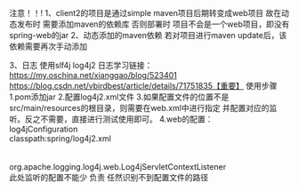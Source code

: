 注意！！!
1、client2的项目是通过simple maven项目后期转变成web项目  故在动态发布时 需要添加maven的依赖库 否则部署时 项目不会是一个web项目，即没有spring-web的jar
2、动态添加的maven依赖 若对项目进行maven update后，该依赖需要再次手动添加

3、日志
	使用slf4j log4j2
	日志学习链接：https://my.oschina.net/xianggao/blog/523401   				 				 				        				https://blog.csdn.net/vbirdbest/article/details/71751835【重要】
	使用步骤
	1.pom添加jar
	2.配置log4j2.xml文件
	3.如果配置文件的位置不是src/main/resources的根目录，则需要在web.xml中进行指定 并配置对应的监听。反之不需要，直接进行测试使用即可。
	4.web的配置：
		<context-param>  
		    <param-name>log4jConfiguration</param-name>  
		    <param-value>classpath:spring/log4j2.xml</param-value>  
		</context-param>  
		<listener>  
		    <listener-class>org.apache.logging.log4j.web.Log4jServletContextListener</listener-class>  
		</listener>
		此处监听的配置不能少  负责 任然识别不到配置文件的路径
		

